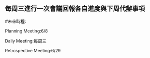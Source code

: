 ## 每周三進行一次會議回報各自進度與下周代辦事項

#未來時程:

Planning Meeting:6/8

Daily Meeting:每周三

Retrospective Meeting:6/29
